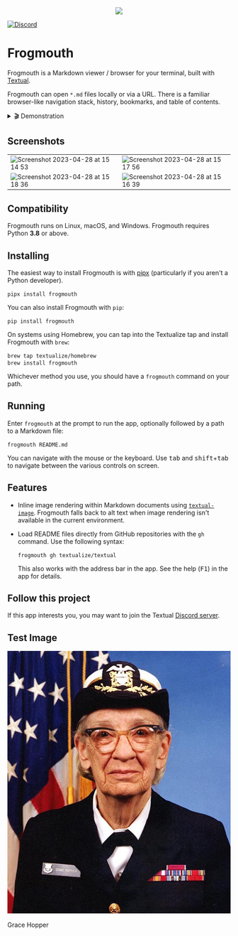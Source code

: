 
<p align="center">
  <img src="https://user-images.githubusercontent.com/554369/234892488-856f9da7-7b82-4429-ac35-0d0545bf0d24.png"  width="300" align="center"/>
</p>

[![Discord](https://img.shields.io/discord/1026214085173461072)](https://discord.gg/Enf6Z3qhVr)

# Frogmouth

Frogmouth is a Markdown viewer / browser for your terminal, built with [Textual](https://github.com/Textualize/textual).

Frogmouth can open `*.md` files locally or via a URL.
There is a familiar browser-like navigation stack, history, bookmarks, and table of contents.

<details>
  <summary> 🎬 Demonstration </summary>
  <hr>

A quick video tour of Frogmouth.

<https://user-images.githubusercontent.com/554369/235305502-2699a70e-c9a6-495e-990e-67606d84bbfa.mp4>

(thanks [Screen Studio](https://www.screen.studio/))

</details>

## Screenshots

<table>

<tr>
<td>
<img width="100%" align="left" alt="Screenshot 2023-04-28 at 15 14 53" src="https://user-images.githubusercontent.com/554369/235172015-555565a0-3df0-4e5d-b621-23e84fec82a3.png">
</td>

<td>
<img width="100%" align="right" alt="Screenshot 2023-04-28 at 15 17 56" src="https://user-images.githubusercontent.com/554369/235172990-54460daf-baf4-4e02-aa22-9cec58d15315.png">
</td>
</tr>

<tr>

<td>
<img width="100%" alt="Screenshot 2023-04-28 at 15 18 36" src="https://user-images.githubusercontent.com/554369/235173115-012e35fa-d737-4794-a696-0d5cb0b68490.png">
</td>

<td>
<img width="100%" alt="Screenshot 2023-04-28 at 15 16 39" src="https://user-images.githubusercontent.com/554369/235173418-58c23583-3fb3-4ff1-a723-10fa607cdd48.png">
</td>

</tr>

</table>

## Compatibility

Frogmouth runs on Linux, macOS, and Windows. Frogmouth requires Python **3.8** or above.

## Installing

The easiest way to install Frogmouth is with [pipx](https://pypa.github.io/pipx/) (particularly if you aren't a Python developer).

```
pipx install frogmouth
```

You can also install Frogmouth with `pip`:

```
pip install frogmouth
```

On systems using Homebrew, you can tap into the Textualize tap and install Frogmouth with `brew`:

```
brew tap textualize/homebrew
brew install frogmouth
```

Whichever method you use, you should have a `frogmouth` command on your path.

## Running

Enter `frogmouth` at the prompt to run the app, optionally followed by a path to a Markdown file:

```
frogmouth README.md
```

You can navigate with the mouse or the keyboard.
Use <kbd>tab</kbd> and <kbd>shift</kbd>+<kbd>tab</kbd> to navigate between the various controls on screen.

## Features

* Inline image rendering within Markdown documents using
  [`textual-image`](https://github.com/Textualize/textual-image). Frogmouth falls
  back to alt text when image rendering isn't available in the current
  environment.
* Load README files directly from GitHub repositories with the `gh` command.
  Use the following syntax:

  ```
  frogmouth gh textualize/textual
  ```

  This also works with the address bar in the app.
  See the help (<kbd>F1</kbd>) in the app for details.

## Follow this project

If this app interests you, you may want to join the Textual [Discord server](https://discord.gg/Enf6Z3qhVr).

## Test Image

![test image](tests/data/gracehopper.jpg)

Grace Hopper
